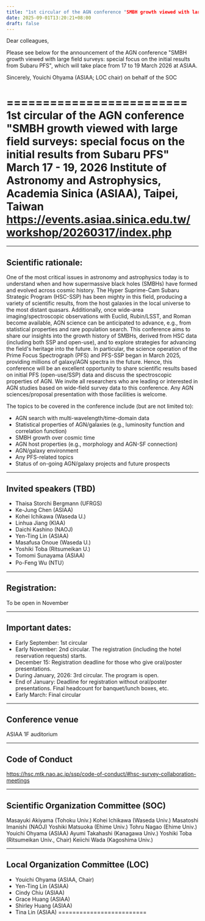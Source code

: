 ```yaml
---
title: "1st circular of the AGN conference "SMBH growth viewed with large field surveys: special focus on the initial results from Subaru PFS""
date: 2025-09-01T13:20:21+08:00
draft: false
---
```


Dear colleagues,

Please see below for the announcement of the AGN conference "SMBH
growth viewed with large field surveys: special focus on the initial
results from Subaru PFS", which will take place from 17 to 19 March
2026 at ASIAA.

Sincerely,
 Youichi Ohyama (ASIAA; LOC chair) on behalf of the SOC

=========================
1st circular of the AGN conference "SMBH growth viewed with large
field surveys: special focus on the initial results from Subaru PFS"
March 17 - 19, 2026
Institute of Astronomy and Astrophysics, Academia Sinica (ASIAA), Taipei, Taiwan
https://events.asiaa.sinica.edu.tw/workshop/20260317/index.php
=========================

--------------
Scientific rationale:
--------------
One of the most critical issues in astronomy and astrophysics today is
to understand when and how supermassive black holes (SMBHs) have formed
and evolved across cosmic history. The Hyper Suprime-Cam Subaru
Strategic Program (HSC-SSP) has been mighty in this field, producing a
variety of scientific results, from the host galaxies in the local
universe to the most distant quasars. Additionally, once wide-area
imaging/spectroscopic observations with Euclid, Rubin/LSST, and Roman
become available, AGN science can be anticipated to advance, e.g., from
statistical properties and rare population search. This conference aims
to share our insights into the growth history of SMBHs, derived from HSC
data (including both SSP and open-use), and to explore strategies for
advancing the field's heritage into the future. In particular, the
science operation of the Prime Focus Spectrograph (PFS) and PFS-SSP
began in March 2025, providing millions of galaxy/AGN spectra in the
future. Hence, this conference will be an excellent opportunity to share
scientific results based on initial PFS (open-use/SSP) data and discuss
the spectroscopic properties of AGN. We invite all researchers who are
leading or interested in AGN studies based on wide-field survey data to
this conference. Any AGN sciences/proposal presentation with those
facilities is welcome.

The topics to be covered in the conference include (but are not limited to):
- AGN search with multi-wavelength/time-domain data
- Statistical properties of AGN/galaxies (e.g., luminosity function
and correlation function)
- SMBH growth over cosmic time
- AGN host properties (e.g., morphology and AGN-SF connection)
- AGN/galaxy environment
- Any PFS-related topics
- Status of on-going AGN/galaxy projects and future prospects

--------------
Invited speakers (TBD)
--------------
- Thaisa Storchi Bergmann (UFRGS)
- Ke-Jung Chen (ASIAA)
- Kohei Ichikawa (Waseda U.)
- Linhua Jiang (KIAA)
- Daichi Kashino (NAOJ)
- Yen-Ting Lin (ASIAA)
- Masafusa Onoue (Waseda U.)
- Yoshiki Toba (Ritsumeikan U.)
- Tomomi Sunayama (ASIAA)
- Po-Feng Wu (NTU）

--------------
Registration:
--------------
To be open in November

--------------
Important dates:
--------------
- Early September:      1st circular
- Early November:       2nd circular. The registration (including the
hotel reservation requests) starts.
- December 15:          Registration deadline for those who give
oral/poster presentations.
- During January, 2026: 3rd circular. The program is open.
- End of January:       Deadline for registration without oral/poster
presentations. Final headcount for banquet/lunch boxes, etc.
- Early March:          Final circular

-----------------
Conference venue
-----------------
ASIAA 1F auditorium

-----------------
Code of Conduct
-----------------
https://hsc.mtk.nao.ac.jp/ssp/code-of-conduct/#hsc-survey-collaboration-meetings

-----------------
Scientific Organization Committee (SOC)
-----------------
Masayuki Akiyama (Tohoku Univ.)
Kohei Ichikawa (Waseda Univ.)
Masatoshi Imanishi (NAOJ)
Yoshiki Matsuoka (Ehime Univ.)
Tohru Nagao (Ehime Univ.)
Youichi Ohyama (ASIAA)
Ayumi Takahashi (Kanagawa Univ.)
Yoshiki Toba (Ritsumeikan Univ., Chair)
Keiichi Wada (Kagoshima Univ.)

-----------------
Local Organization Committee (LOC)
-----------------
- Youichi Ohyama (ASIAA, Chair)
- Yen-Ting Lin (ASIAA)
- Cindy Chiu (ASIAA)
- Grace Huang (ASIAA)
- Shirley Huang (ASIAA)
- Tina Lin (ASIAA)
=========================